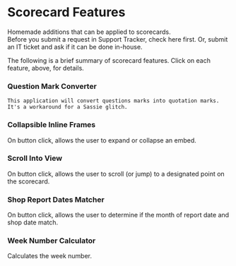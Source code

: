 # Scorecard Features
Homemade additions that can be applied to scorecards.  
Before you submit a request in Support Tracker, check here first.  Or, submit an IT ticket and ask if it can be done in-house.

The following is a brief summary of scorecard features.  Click on each feature, above, for details.

### Question Mark Converter
```
This application will convert questions marks into quotation marks.
It's a workaround for a Sassie glitch.
```

### Collapsible Inline Frames
On button click, allows the user to expand or collapse an embed.

### Scroll Into View
On button click, allows the user to scroll (or jump) to a designated point on the scorecard.

### Shop Report Dates Matcher
On button click, allows the user to determine if the month of report date and shop date match.

### Week Number Calculator
Calculates the week number.

